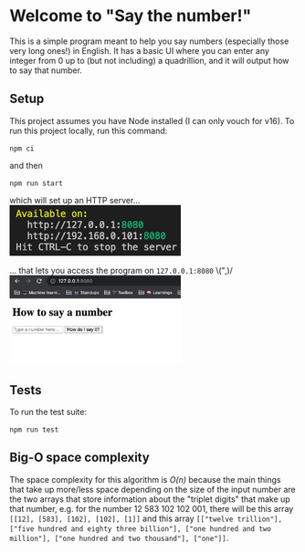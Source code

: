 # Welcome to "Say the number!"
This is a simple program meant to help you say numbers (especially those very long ones!) in English.  It has a basic UI where you can enter any integer from 0 up to (but not including) a quadrillion, and it will output how to say that number.

## Setup
This project assumes you have Node installed (I can only vouch for v16).
To run this project locally, run this command:
```
npm ci
```
and then
```
npm run start
```
which will set up an HTTP server...
<br><img src="./images/server-running.png" alt="HTTP server successfully running" width=300 /><br>

... that lets you access the program on `127.0.0.1:8080` \\(",)/
<br><img src="./images/browser.png" alt="Accessing the program through your browser" width=300 /><br>

## Tests
To run the test suite:
```
npm run test
```

## Big-O space complexity
The space complexity for this algorithm is _O(n)_ because the main things that take up more/less space depending on the size of the input number are the two arrays that store information about the "triplet digits" that make up that number, e.g. for the number 12 583 102 102 001, there will be this array `[[12], [583], [102], [102], [1]]` and this array `[["twelve trillion"], ["five hundred and eighty three billion"], ["one hundred and two million"], ["one hundred and two thousand"], ["one"]]`.
